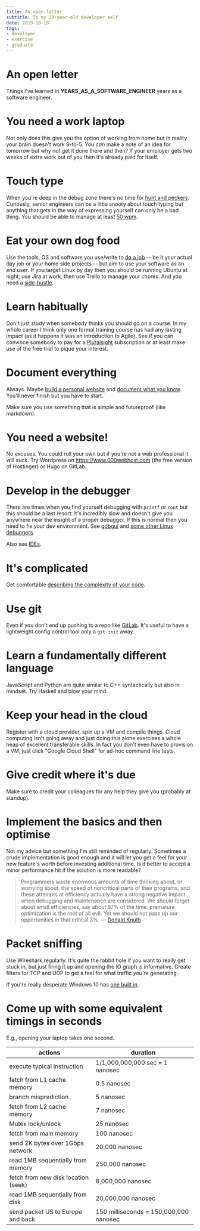 ```yaml
---
title: An open letter
subtitle: To my 22-year-old developer self
date: 2019-10-18
tags:
- developer
- exercise
- graduate
---
```


# An open letter

Things I've learned in __YEARS_AS_A_SOFTWARE_ENGINEER__ years as a software engineer.

# You need a work laptop
Not only does this give you the option of working from home but in reality your brain doesn't work 9-to-5. You _can_ make a note of an idea for tomorrow but why not get it done there and then? If your employer gets two weeks of extra work out of you then it's already paid for itself.

# Touch type
When you're deep in the debug zone there's no time for [hunt and peckers](https://en.wiktionary.org/wiki/hunt-and-peck). Curiously, senior engineers can be a little snooty about touch typing but anything that gets in the way of expressing yourself can only be a bad thing. You should be able to manage at least [50 wpm](https://play.typeracer.com/).

# Eat your own dog food
Use the tools, OS and software you use/write to [do a job](https://en.wikipedia.org/wiki/Eating_your_own_dog_food) -- be it your actual day job or your home side projects -- but aim to use your software as an _end user_. If you target Linux by day then you should be running Ubuntu at night; use Jira at work, then use Trello to manage your chores. And you need a [side-hustle](post/hustle).

# Learn habitually
Don't just study when somebody thinks you should go on a course. In my whole career I think only one formal training course has had any lasting impact (as it happens it was an introduction to Agile). See if you can convince somebody to pay for a [Pluralsight](https://www.pluralsight.com/) subscription or at least make use of the free trial to pique your interest.

# Document everything
Always. Maybe [build a personal website](https://turpin.dev/post/hugo/) and
[document what you know](https://turpin.dev/post/skills/). You'll never finish
but you have to start.

Make sure you use something that is simple and futureproof (like markdown).

# You need a website!
No excuses. You could roll your own but if you're not a web professional it
will suck. Try Wordpress on https://www.000webhost.com (the free version of Hostinger) or Hugo on GitLab.


# Develop in the debugger
There are times when you find yourself debugging with `printf` or `cout` but this should be a last resort: it's incredibly slow and doesn't give you anywhere near the insight of a proper debugger. If this is normal then you need to fix your dev environment. See [gdbgui](https://www.gdbgui.com/) and [some other Linux debuggers](https://www.drdobbs.com/testing/13-linux-debuggers-for-c-reviewed/240156817).

Also see [IDEs](/post/ide.md).

# It's complicated
Get comfortable [describing the complexity of your code](https://www.bigocheatsheet.com/).

# Use git
Even if you don't end up pushing to a repo like [GitLab](https://gitlab.com/).
It's useful to have a lightweight config control tool only a `git init` away.

# Learn a fundamentally different language
JavaScript and Python are quite similar to C++ syntactically but also in
mindset. Try Haskell and blow your mind.

# Keep your head in the cloud
Register with a cloud provider, spin up a VM and compile things. Cloud
computing isn't going away and just doing this alone exercises a whole heap of
excellent transferable skills. In fact you don't even have to provision a VM,
just click "Google Cloud Shell" for ad-hoc command line tests.

# Give credit where it's due
Make sure to credit your colleagues for any help they give you (probably at standup).

# Implement the basics and then optimise
Not my advice but something I'm still reminded of regularly. Sometimes a crude
implementation is good enough and it will let you get a feel for your new
feature's worth before investing additional time. Is it better to accept a
minor performance hit if the solution is more readable?

> Programmers waste enormous amounts of time thinking about, or worrying about,
> the speed of noncritical parts of their programs, and these attempts at
> efficiency actually have a strong negative impact when debugging and
> maintenance are considered. We should forget about small efficiencies, say
> about 97% of the time: premature optimization is the root of all evil. Yet we
> should not pass up our opportunities in that critical 3%.
&mdash; [Donald Knuth](https://en.wikipedia.org/wiki/Donald_Knuth)

# Packet sniffing
Use Wireshark regularly. It's quite the rabbit hole if you want to really get
stuck in, but just firing it up and opening the IO graph is informative.
Create filters for TCP and UDP to get a feel for what traffic *you're*
generating.

If you're really desperate Windows 10 has [one built
in](https://betanews.com/2020/05/18/windows-10-secret-network-packet-monitor/).

# Come up with some equivalent timings in seconds
E.g., opening your laptop takes one second.

| actions | duration |
| --- | --- |
| execute typical instruction | 1/1,000,000,000 sec = 1 nanosec |
| fetch from L1 cache memory| 0.5 nanosec |
| branch misprediction| 5 nanosec |
| fetch from L2 cache memory| 7 nanosec |
| Mutex lock/unlock| 25 nanosec |
| fetch from main memory| 100 nanosec |
| send 2K bytes over 1Gbps network| 20,000 nanosec |
| read 1MB sequentially from memory| 250,000 nanosec |
| fetch from new disk location (seek)| 8,000,000 nanosec |
| read 1MB sequentially from disk| 20,000,000 nanosec |
| send packet US to Europe and back| 150 milliseconds = 150,000,000 nanosec |

